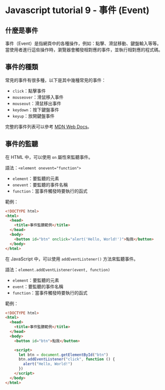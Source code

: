 # Javascript tutorial 9 - 事件 (Event)

## 什麼是事件

事件（Event）是指網頁中的各種操作，例如：點擊、滑鼠移動、鍵盤輸入等等。當使用者進行這些操作時，瀏覽器會觸發相對應的事件，並執行相對應的程式碼。

## 事件的種類

常見的事件有很多種，以下是其中幾種常見的事件：

- `click`：點擊事件
- `mouseover`：滑鼠移入事件
- `mouseout`：滑鼠移出事件
- `keydown`：按下鍵盤事件
- `keyup`：放開鍵盤事件

完整的事件列表可以參考 [MDN Web Docs](https://developer.mozilla.org/zh-TW/docs/Web/Events)。

## 事件的監聽

在 HTML 中，可以使用 `on` 屬性來監聽事件。

語法：`<element onevent="function">`

- `element`：要監聽的元素
- `onevent`：要監聽的事件名稱
- `function`：當事件觸發時要執行的函式

範例：

```html
<!DOCTYPE html>
<html>
  <head>
    <title>事件監聽範例</title>
  </head>
  <body>
    <button id="btn" onclick="alert('Hello, World!')">點我</button>
  </body>
</html>
```

在 JavaScript 中，可以使用 `addEventListener()` 方法來監聽事件。

語法：`element.addEventListener(event, function)`

- `element`：要監聽的元素
- `event`：要監聽的事件名稱
- `function`：當事件觸發時要執行的函式

範例：

```html
<!DOCTYPE html>
<html>
  <head>
    <title>事件監聽範例</title>
  </head>
  <body>
    <button id="btn">點我</button>

    <script>
      let btn = document.getElementById("btn")
      btn.addEventListener("click", function () {
        alert("Hello, World!")
      })
    </script>
  </body>
</html>
```
